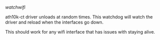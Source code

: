 *watchwifi*

ath10k-ct driver unloads at random times. This watchdog will watch the driver
and reload when the interfaces go down.

This should work for any wifi interface that has issues with staying alive. 
